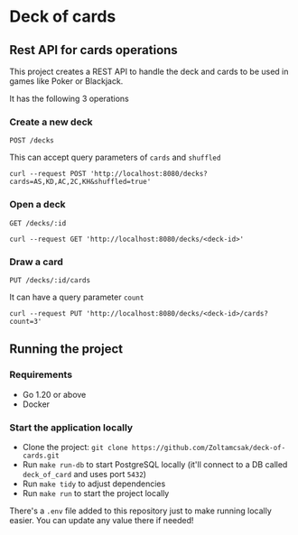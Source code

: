 # Deck of cards

## Rest API for cards operations

This project creates a REST API to handle the deck and cards to be used in 
games like Poker or Blackjack. 

It has the following 3 operations

### Create a new deck
`POST /decks`

This can accept query parameters of `cards` and `shuffled`

``
curl --request POST 'http://localhost:8080/decks?cards=AS,KD,AC,2C,KH&shuffled=true'
``

### Open a deck
`GET /decks/:id`

``
curl --request GET 'http://localhost:8080/decks/<deck-id>'
``

### Draw a card
`PUT /decks/:id/cards`

It can have a query parameter `count`

``
curl --request PUT 'http://localhost:8080/decks/<deck-id>/cards?count=3'
``

## Running the project

### Requirements
* Go 1.20 or above
* Docker

### Start the application locally
* Clone the project: `git clone https://github.com/Zoltamcsak/deck-of-cards.git`
* Run `make run-db` to start PostgreSQL locally (it'll connect to a DB called `deck_of_card` and uses port `5432`)
* Run `make tidy` to adjust dependencies
* Run `make run` to start the project locally

There's a `.env` file added to this repository just to make running locally easier. You can update any value there if needed!

